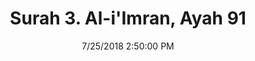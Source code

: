 ---
title       : "Surah 3. Al-i'Imran, Ayah 91"
date        : 7/25/2018 2:50:00 PM
draft       : false
type        : "quran"
layout      : "compare"
BookCode    : "CMP"
SurahNumber : "3"
AyahNumber  : "91"
TotalAyah   : "200"
---